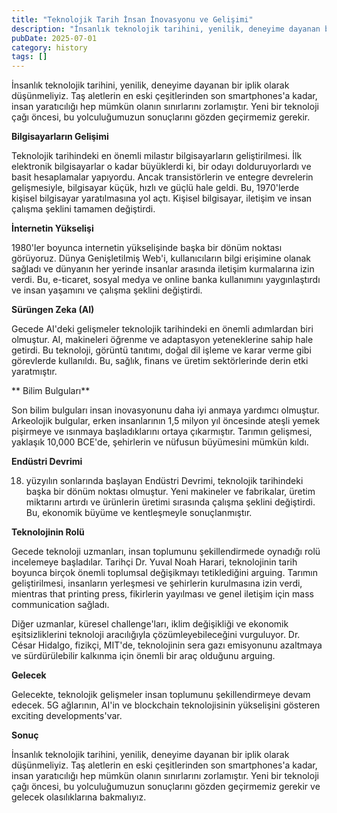 ```yaml
---
title: "Teknolojik Tarih İnsan İnovasyonu ve Gelişimi"
description: "İnsanlık teknolojik tarihini, yenilik, deneyime dayanan bir iplik olarak düşünmeliyiz. Taş aletlerin en eski çeşitlerinden son smartphonesa kadar, in..."
pubDate: 2025-07-01
category: history
tags: []
---
```


İnsanlık teknolojik tarihini, yenilik, deneyime dayanan bir iplik olarak düşünmeliyiz. Taş aletlerin en eski çeşitlerinden son smartphones'a kadar, insan yaratıcılığı hep mümkün olanın sınırlarını zorlamıştır. Yeni bir teknoloji çağı öncesi, bu yolculuğumuzun sonuçlarını gözden geçirmemiz gerekir.

**Bilgisayarların Gelişimi**

Teknolojik tarihindeki en önemli milastır bilgisayarların geliştirilmesi. İlk elektronik bilgisayarlar o kadar büyüklerdi ki, bir odayı dolduruyorlardı ve basit hesaplamalar yapıyordu. Ancak transistörlerin ve entegre devrelerin gelişmesiyle, bilgisayar küçük, hızlı ve güçlü hale geldi. Bu, 1970'lerde kişisel bilgisayar yaratılmasına yol açtı. Kişisel bilgisayar, iletişim ve insan çalışma şeklini tamamen değiştirdi.

**İnternetin Yükselişi**

1980'ler boyunca internetin yükselişinde başka bir dönüm noktası görüyoruz. Dünya Genişletilmiş Web'i, kullanıcıların bilgi erişimine olanak sağladı ve dünyanın her yerinde insanlar arasında iletişim kurmalarına izin verdi. Bu, e-ticaret, sosyal medya ve online banka kullanımını yaygınlaştırdı ve insan yaşamını ve çalışma şeklini değiştirdi.

**Sürüngen Zeka (AI)**

Gecede AI'deki gelişmeler teknolojik tarihindeki en önemli adımlardan biri olmuştur. AI, makineleri öğrenme ve adaptasyon yeteneklerine sahip hale getirdi. Bu teknoloji, görüntü tanıtımı, doğal dil işleme ve karar verme gibi görevlerde kullanıldı. Bu, sağlık, finans ve üretim sektörlerinde derin etki yaratmıştır.

** Bilim Bulguları**

Son bilim bulguları insan inovasyonunu daha iyi anmaya yardımcı olmuştur. Arkeolojik bulgular, erken insanlarının 1,5 milyon yıl öncesinde ateşli yemek pişirmeye ve ısınmaya başladıklarını ortaya çıkarmıştır. Tarımın gelişmesi, yaklaşık 10,000 BCE'de, şehirlerin ve nüfusun büyümesini mümkün kıldı.

**Endüstri Devrimi**

18. yüzyılın sonlarında başlayan Endüstri Devrimi, teknolojik tarihindeki başka bir dönüm noktası olmuştur. Yeni makineler ve fabrikalar, üretim miktarını artırdı ve ürünlerin üretimi sırasında çalışma şeklini değiştirdi. Bu, ekonomik büyüme ve kentleşmeyle sonuçlanmıştır.

**Teknolojinin Rolü**

Gecede teknoloji uzmanları, insan toplumunu şekillendirmede oynadığı rolü incelemeye başladılar. Tarihçi Dr. Yuval Noah Harari, teknolojinin tarih boyunca birçok önemli toplumsal değişikmayı tetiklediğini arguing. Tarımın geliştirilmesi, insanların yerleşmesi ve şehirlerin kurulmasına izin verdi, mientras that printing press, fikirlerin yayılması ve genel iletişim için mass communication sağladı.

Diğer uzmanlar, küresel challenge'ları, iklim değişikliği ve ekonomik eşitsizliklerini teknoloji aracılığıyla çözümleyebileceğini vurguluyor. Dr. César Hidalgo, fizikçi, MIT'de, teknolojinin sera gazı emisyonunu azaltmaya ve sürdürülebilir kalkınma için önemli bir araç olduğunu arguing.

**Gelecek**

Gelecekte, teknolojik gelişmeler insan toplumunu şekillendirmeye devam edecek. 5G ağlarının, AI'in ve blockchain teknolojisinin yükselişini gösteren exciting developments'var.

**Sonuç**

İnsanlık teknolojik tarihini, yenilik, deneyime dayanan bir iplik olarak düşünmeliyiz. Taş aletlerin en eski çeşitlerinden son smartphones'a kadar, insan yaratıcılığı hep mümkün olanın sınırlarını zorlamıştır. Yeni bir teknoloji çağı öncesi, bu yolculuğumuzun sonuçlarını gözden geçirmemiz gerekir ve gelecek olasılıklarına bakmalıyız.